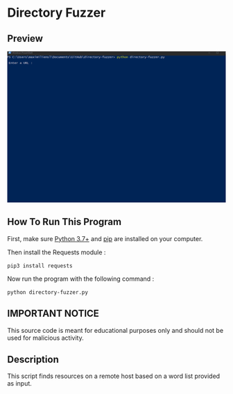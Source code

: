# Directory Fuzzer

## Preview

![](directory-fuzzer-animation.gif)

## How To Run This Program

First, make sure [Python 3.7+](https://www.python.org/downloads/) and [pip](https://pypi.org/project/pip/) are installed on your computer.

Then install the Requests module :

	pip3 install requests
  
Now run the program with the following command :

	python directory-fuzzer.py
  
## IMPORTANT NOTICE

This source code is meant for educational purposes only and should not be used for malicious activity.

## Description

This script finds resources on a remote host based on a word list provided as input.
